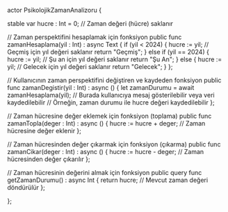 actor PsikolojikZamanAnalizoru {

  stable var hucre : Int = 0; // Zaman değeri (hücre) saklanır

  // Zaman perspektifini hesaplamak için fonksiyon
  public func zamanHesaplama(yil : Int) : async Text {
    if (yil < 2024) {
      hucre := yil; // Geçmiş için yıl değeri saklanır
      return "Geçmiş";
    } else if (yil == 2024) {
      hucre := yil; // Şu an için yıl değeri saklanır
      return "Şu An";
    } else {
      hucre := yil; // Gelecek için yıl değeri saklanır
      return "Gelecek";
    }
  };

  // Kullanıcının zaman perspektifini değiştiren ve kaydeden fonksiyon
  public func zamanDegistir(yil : Int) : async () {
    let zamanDurumu = await zamanHesaplama(yil);
    // Burada kullanıcıya mesaj gösterilebilir veya veri kaydedilebilir
    // Örneğin, zaman durumu ile hucre değeri kaydedilebilir
  };

  // Zaman hücresine değer eklemek için fonksiyon (toplama)
  public func zamanTopla(deger : Int) : async () {
    hucre := hucre + deger; // Zaman hücresine değer eklenir
  };

  // Zaman hücresinden değer çıkarmak için fonksiyon (çıkarma)
  public func zamanCikar(deger : Int) : async () {
    hucre := hucre - deger; // Zaman hücresinden değer çıkarılır
  };

  // Zaman hücresinin değerini almak için fonksiyon
  public query func getZamanDurumu() : async Int {
    return hucre; // Mevcut zaman değeri döndürülür
  };

};
